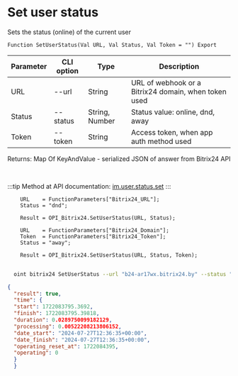 ﻿---
sidebar_position: 18
---

# Set user status
 Sets the status (online) of the current user



`Function SetUserStatus(Val URL, Val Status, Val Token = "") Export`

  | Parameter | CLI option | Type | Description |
  |-|-|-|-|
  | URL | --url | String | URL of webhook or a Bitrix24 domain, when token used |
  | Status | --status | String, Number | Status value: online, dnd, away |
  | Token | --token | String | Access token, when app auth method used |

  
  Returns:  Map Of KeyAndValue - serialized JSON of answer from Bitrix24 API

<br/>

:::tip
Method at API documentation: [im.user.status.set](https://dev.1c-bitrix.ru/learning/course/index.php?COURSE_ID=93&LESSON_ID=11499)
:::
<br/>


```bsl title="Code example"
    URL    = FunctionParameters["Bitrix24_URL"];
    Status = "dnd";

    Result = OPI_Bitrix24.SetUserStatus(URL, Status);

    URL    = FunctionParameters["Bitrix24_Domain"];
    Token  = FunctionParameters["Bitrix24_Token"];
    Status = "away";

    Result = OPI_Bitrix24.SetUserStatus(URL, Status, Token);
```



```sh title="CLI command example"
    
  oint bitrix24 SetUserStatus --url "b24-ar17wx.bitrix24.by" --status "away" --token "fe3fa966006e9f06006b12e400000001000..."

```

```json title="Result"
{
  "result": true,
  "time": {
  "start": 1722083795.3692,
  "finish": 1722083795.39818,
  "duration": 0.0289750099182129,
  "processing": 0.00522208213806152,
  "date_start": "2024-07-27T12:36:35+00:00",
  "date_finish": "2024-07-27T12:36:35+00:00",
  "operating_reset_at": 1722084395,
  "operating": 0
  }
  }
```
